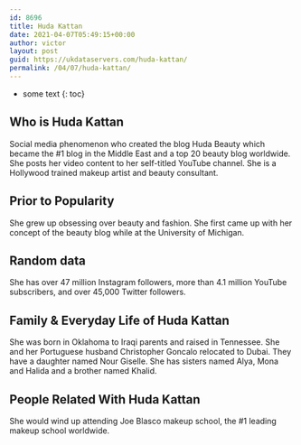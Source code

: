 ```yaml
---
id: 8696
title: Huda Kattan
date: 2021-04-07T05:49:15+00:00
author: victor
layout: post
guid: https://ukdataservers.com/huda-kattan/
permalink: /04/07/huda-kattan/
---
```


* some text
{: toc}


## Who is Huda Kattan



Social media phenomenon who created the blog Huda Beauty which became the #1 blog in the Middle East and a top 20 beauty blog worldwide. She posts her video content to her self-titled YouTube channel. She is a Hollywood trained makeup artist and beauty consultant.

                
                
                
## Prior to Popularity



She grew up obsessing over beauty and fashion. She first came up with her concept of the beauty blog while at the University of Michigan. 

                
                
                
## Random data



She has over 47 million Instagram followers, more than 4.1 million YouTube subscribers, and over 45,000 Twitter followers.

                
                
                
## Family & Everyday Life of Huda Kattan



She was born in Oklahoma to Iraqi parents and raised in Tennessee. She and her Portuguese husband Christopher Goncalo relocated to Dubai. They have a daughter named Nour Giselle. She has sisters named Alya, Mona and Halida and a brother named Khalid.

                
                
                
## People Related With Huda Kattan



She would wind up attending Joe Blasco makeup school, the #1 leading makeup school worldwide.

                
              
            
          
          
          